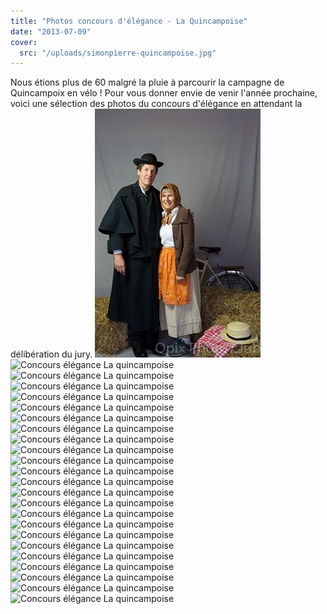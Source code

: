 ```yaml
---
title: "Photos concours d'élégance - La Quincampoise"
date: "2013-07-09"
cover:
  src: "/uploads/simonpierre-quincampoise.jpg"
---
```


Nous étions plus de 60 malgré la pluie à parcourir la campagne de Quincampoix en vélo ! Pour vous donner envie de venir l'année prochaine, voici une sélection des photos du concours d'élégance en attendant la délibération du jury. ![Concours élégance La quincampoise](images/19-photo-2013-06-22-0001-zoom2.jpg) ![Concours élégance La quincampoise](images/19-photo-2013-06-22-0007-zoom2.jpg) ![Concours élégance La quincampoise](images/19-photo-2013-06-22-0008-zoom.jpg) ![Concours élégance La quincampoise](images/19-photo-2013-06-22-0011-zoom.jpg) ![Concours élégance La quincampoise](images/19-photo-2013-06-22-0013-zoom.jpg) ![Concours élégance La quincampoise](images/19-photo-2013-06-22-0015-zoom.jpg) ![Concours élégance La quincampoise](images/19-photo-2013-06-22-0017-zoom.jpg) ![Concours élégance La quincampoise](images/19-photo-2013-06-22-0019-zoom.jpg) ![Concours élégance La quincampoise](images/19-photo-2013-06-22-0022-zoom.jpg) ![Concours élégance La quincampoise](images/19-photo-2013-06-22-0024-zoom.jpg) ![Concours élégance La quincampoise](images/19-photo-2013-06-22-0026-zoom.jpg) ![Concours élégance La quincampoise](images/19-photo-2013-06-22-0029-zoom.jpg) ![Concours élégance La quincampoise](images/19-photo-2013-06-22-0031-zoom.jpg) ![Concours élégance La quincampoise](images/19-photo-2013-06-22-0036-zoom.jpg) ![Concours élégance La quincampoise](images/19-photo-2013-06-22-0037-zoom.jpg) ![Concours élégance La quincampoise](images/19-photo-2013-06-22-0041-zoom1.jpg) ![Concours élégance La quincampoise](images/19-photo-2013-06-22-0050-zoom.jpg) ![Concours élégance La quincampoise](images/19-photo-2013-06-22-0063-zoom.jpg) ![Concours élégance La quincampoise](images/19-photo-2013-06-22-0071-zoom.jpg) ![Concours élégance La quincampoise](images/20-photo-2013-06-22-0061-zoom.jpg) ![Concours élégance La quincampoise](images/20-photo-2013-06-22-0065-zoom.jpg) ![Concours élégance La quincampoise](images/20-photo-2013-06-22-0077-zoom.jpg) ![Concours élégance La quincampoise](images/20-photo-2013-06-22-0079-zoom.jpg) ![Concours élégance La quincampoise](images/20-photo-2013-06-22-0084-zoom.jpg)
